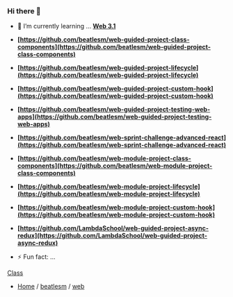 ### Hi there 👋

- 🌱 I’m currently learning ... **[Web 3.1](./3.1-Advanced-React/)**

-   **[https://github.com/beatlesm/web-guided-project-class-components](https://github.com/beatlesm/web-guided-project-class-components)**
-   **[https://github.com/beatlesm/web-guided-project-lifecycle](https://github.com/beatlesm/web-guided-project-lifecycle)**
-   **[https://github.com/beatlesm/web-guided-project-custom-hook](https://github.com/beatlesm/web-guided-project-custom-hook)**
-   **[https://github.com/beatlesm/web-guided-project-testing-web-apps](https://github.com/beatlesm/web-guided-project-testing-web-apps)**
-   **[https://github.com/beatlesm/web-sprint-challenge-advanced-react](https://github.com/beatlesm/web-sprint-challenge-advanced-react)**

-   **[https://github.com/beatlesm/web-module-project-class-components](https://github.com/beatlesm/web-module-project-class-components)**
-   **[https://github.com/beatlesm/web-module-project-lifecycle](https://github.com/beatlesm/web-module-project-lifecycle)**
-   **[https://github.com/beatlesm/web-module-project-custom-hook](https://github.com/beatlesm/web-module-project-custom-hook)**
-   **[https://github.com/LambdaSchool/web-guided-project-async-redux](https://github.com/LambdaSchool/web-guided-project-async-redux)**

- ⚡ Fun fact: ...

[Class](./curriculum/web48/README.md)

- [Home](https://github.com/beatlesm) / [beatlesm](https://github.com/beatlesm/beatlesm) /  [web](https://github.com/beatlesm/beatlesm/tree/main/curriculum/web48)